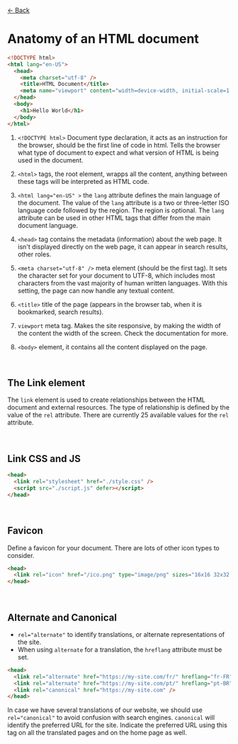 [&larr; Back](./README.md)

# Anatomy of an HTML document

```html
<!DOCTYPE html>
<html lang="en-US">
  <head>
    <meta charset="utf-8" />
    <title>HTML Document</title>
    <meta name="viewport" content="width=device-width, initial-scale=1.0" />
  </head>
  <body>
    <h1>Hello World</h1>
  </body>
</html>
```

1. `<!DOCTYPE html>` Document type declaration, it acts as an instruction for the browser, should be the first line of code in html.
   Tells the browser what type of document to expect and what version of HTML is being used in the document.

2. `<html>` tags, the root element, wrapps all the content, anything between these tags will be interpreted as HTML code.

3. `<html lang="en-US" >` the `lang` attribute defines the main language of the document. The value of the `lang` attribute is a two or three-letter ISO language code followed by the region. The region is optional. The `lang` attribute can be used in other HTML tags that differ from the main document language.

4. `<head>` tag contains the metadata (information) about the web page. It isn't displayed directly on the web page, it can appear in search results, other roles.

5. `<meta charset="utf-8" />` meta element (should be the first tag). It sets the character set for your document to UTF-8, which includes most characters from the vast majority of human written languages. With this setting, the page can now handle any textual content.

6. `<title>` title of the page (appears in the browser tab, when it is bookmarked, search results).

7. `viewport` meta tag. Makes the site responsive, by making the width of the content the width of the screen. Check the documentation for more.

8. `<body>` element, it contains all the content displayed on the page.

<br>

## The Link element

The `link` element is used to create relationships between the HTML document and external resources. The type of relationship is defined by the value of the `rel` attribute. There are currently 25 available values for the `rel` attribute.

<br>

## Link CSS and JS

```html
<head>
  <link rel="stylesheet" href="./style.css" />
  <script src="./script.js" defer></script>
</head>
```

<br>

## Favicon

Define a favicon for your document. There are lots of other icon types to consider.

```html
<head>
  <link rel="icon" href="/ico.png" type="image/png" sizes="16x16 32x32 48x48" />
</head>
```

<br>

## Alternate and Canonical

- `rel="alternate"` to identify translations, or alternate representations of the site.
- When using `alternate` for a translation, the `hreflang` attribute must be set.

```html
<head>
  <link rel="alternate" href="https://my-site.com/fr/" hreflang="fr-FR" />
  <link rel="alternate" href="https://my-site.com/pt/" hreflang="pt-BR" />
  <link rel="canonical" href="https://my-site.com" />
</head>
```

In case we have several translations of our website, we should use `rel="canonical"` to avoid confusion with search engines. `canonical` will identify the preferred URL for the site. Indicate the preferred URL using this tag on all the translated pages and on the home page as well.

<br>

<!-- [`<base />`](https://web.dev/learn/html/document-structure/#base) -->
